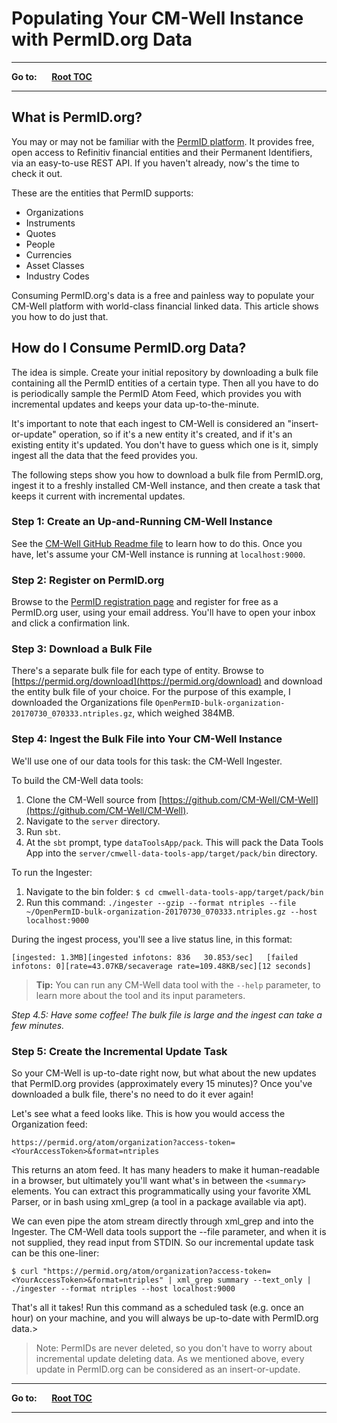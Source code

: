 # Populating Your CM-Well Instance with PermID.org Data

----

**Go to:** &nbsp;&nbsp;&nbsp;&nbsp; [**Root TOC**](CM-Well.RootTOC.md)

----

## What is PermID.org?

You may or may not be familiar with the [PermID platform](https://permid.org/). It provides free, open access to Refinitiv financial entities and their Permanent Identifiers, via an easy-to-use REST API. If you haven't already, now's the time to check it out.

These are the entities that PermID supports:

* Organizations
* Instruments
* Quotes
* People
* Currencies
* Asset Classes
* Industry Codes

Consuming PermID.org's data is a free and painless way to populate your CM-Well platform with world-class financial linked data. This article shows you how to do just that.

## How do I Consume PermID.org Data?
The idea is simple. Create your initial repository by downloading a bulk file containing all the PermID entities of a certain type. Then all you have to do is periodically sample the PermID Atom Feed, which provides you with incremental updates and keeps your data up-to-the-minute.

It's important to note that each ingest to CM-Well is considered an "insert-or-update" operation, so if it's a new entity it's created, and if it's an existing entity it's updated. You don't have to guess which one is it, simply ingest all the data that the feed provides you.

The following steps show you how to download a bulk file from PermID.org, ingest it to a freshly installed CM-Well instance, and then create a task that keeps it current with incremental updates.

### Step 1: Create an Up-and-Running CM-Well Instance

See the [CM-Well GitHub Readme file](https://github.com/CM-Well/CM-Well/blob/master/Readme.md) to learn how to do this. Once you have, let's assume your CM-Well instance is running at ```localhost:9000```.

### Step 2: Register on PermID.org

Browse to the [PermID registration page](https://iamui.thomsonreuters.com/iamui/UI/createUser?app_id=Bold&realm=Bold) and register for free as a PermID.org user, using your email address. You'll have to open your inbox and click a confirmation link.

### Step 3: Download a Bulk File

There's a separate bulk file for each type of entity. Browse to [https://permid.org/download](https://permid.org/download) and download the entity bulk file of your choice. For the purpose of this example, I downloaded the Organizations file ```OpenPermID-bulk-organization-20170730_070333.ntriples.gz```, which weighed 384MB.

### Step 4: Ingest the Bulk File into Your CM-Well Instance

We'll use one of our data tools for this task: the CM-Well Ingester.

To build the CM-Well data tools:

1. Clone the CM-Well source from [https://github.com/CM-Well/CM-Well](https://github.com/CM-Well/CM-Well).
1. Navigate to the ```server``` directory.
1. Run ```sbt```.
1. At the ```sbt``` prompt, type ```dataToolsApp/pack```. This will pack the Data Tools App into the ```server/cmwell-data-tools-app/target/pack/bin``` directory.

To run the Ingester:

1. Navigate to the bin folder:
   ```$ cd cmwell-data-tools-app/target/pack/bin```
1. Run this command:
   ```./ingester --gzip --format ntriples --file ~/OpenPermID-bulk-organization-20170730_070333.ntriples.gz --host localhost:9000```

During the ingest process, you'll see a live status line, in this format:

    [ingested: 1.3MB][ingested infotons: 836   30.853/sec]   [failed infotons: 0][rate=43.07KB/secaverage rate=109.48KB/sec][12 seconds]

>**Tip:** You can run any CM-Well data tool with the ```--help``` parameter, to learn more about the tool and its input parameters.

*Step 4.5: Have some coffee! The bulk file is large and the ingest can take a few minutes.*

### Step 5: Create the Incremental Update Task

So your CM-Well is up-to-date right now, but what about the new updates that PermID.org provides (approximately every 15 minutes)? Once you've downloaded a bulk file, there's no need to do it ever again!

Let's see what a feed looks like. This is how you would access the Organization feed:

    https://permid.org/atom/organization?access-token=<YourAccessToken>&format=ntriples

This returns an atom feed. It has many headers to make it human-readable in a browser, but ultimately you'll want what's in between the ```<summary>``` elements. You can extract this programmatically using your favorite XML Parser, or in bash using xml_grep (a tool in a package available via apt).

We can even pipe the atom stream directly through xml_grep and into the Ingester. The CM-Well data tools support the --file parameter, and when it is not supplied, they read input from STDIN. So our incremental update task can be this one-liner:

    $ curl "https://permid.org/atom/organization?access-token=<YourAccessToken>&format=ntriples" | xml_grep summary --text_only |  ./ingester --format ntriples --host localhost:9000

That's all it takes! Run this command as a scheduled task (e.g. once an hour) on your machine, and you will always be up-to-date with PermID.org data.>

>Note: PermIDs are never deleted, so you don't have to worry about incremental update deleting data. As we mentioned above, every update in PermID.org can be considered as an insert-or-update.

----

**Go to:** &nbsp;&nbsp;&nbsp;&nbsp; [**Root TOC**](CM-Well.RootTOC.md)

----
